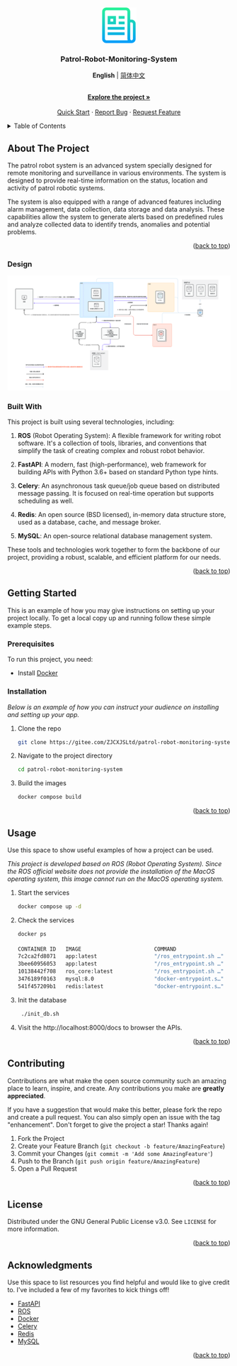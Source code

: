 <!-- Improved compatibility of back to top link: See: https://github.com/othneildrew/Best-README-Template/pull/73 -->
<a name="readme-top"></a>
<!--
*** Thanks for checking out the Best-README-Template. If you have a suggestion
*** that would make this better, please fork the repo and create a pull request
*** or simply open an issue with the tag "enhancement".
*** Don't forget to give the project a star!
*** Thanks again! Now go create something AMAZING! :D
-->



<!-- PROJECT SHIELDS -->
<!--
*** I'm using markdown "reference style" links for readability.
*** Reference links are enclosed in brackets [ ] instead of parentheses ( ).
*** See the bottom of this document for the declaration of the reference variables
*** for contributors-url, forks-url, etc. This is an optional, concise syntax you may use.
*** https://www.markdownguide.org/basic-syntax/#reference-style-links
-->



<!-- PROJECT LOGO -->
<br />
<div align="center">
  <a href="https://gitee.com/ZJCXJSLtd/patrol-robot-monitoring-system">
    <img src="images/logo.png" alt="Logo" width="80" height="80">
  </a>

  <h3 align="center">Patrol-Robot-Monitoring-System</h3>
  <strong>English</strong> | <a href="./README_CN.md">简体中文</a>
  <p align="center">
    <br />
    <a href="https://gitee.com/ZJCXJSLtd/patrol-robot-monitoring-system"><strong>Explore the project »</strong></a>
    <br />
    <br />
    <a href="https://gitee.com/ZJCXJSLtd/patrol-robot-monitoring-system">Quick Start</a>
    ·
    <a href="https://gitee.com/ZJCXJSLtd/patrol-robot-monitoring-system/issues">Report Bug</a>
    ·
    <a href="https://gitee.com/ZJCXJSLtd/patrol-robot-monitoring-system/issues">Request Feature</a>
  </p>
</div>



<!-- TABLE OF CONTENTS -->
<details>
  <summary>Table of Contents</summary>
  <ol>
    <li>
      <a href="#about-the-project">About The Project</a>
      <ul>
        <li><a href="#design">Design</a></li>
        <li><a href="#built-with">Built With</a></li>
      </ul>
    </li>
    <li>
      <a href="#getting-started">Getting Started</a>
      <ul>
        <li><a href="#prerequisites">Prerequisites</a></li>
        <li><a href="#installation">Installation</a></li>
      </ul>
    </li>
    <li><a href="#usage">Usage</a></li>
    <li><a href="#contributing">Contributing</a></li>
    <li><a href="#license">License</a></li>
    <li><a href="#acknowledgments">Acknowledgments</a></li>
  </ol>
</details>



<!-- ABOUT THE PROJECT -->
## About The Project

The patrol robot system is an advanced system specially designed for remote monitoring and surveillance in various environments. The system is designed to provide real-time information on the status, location and activity of patrol robotic systems.

The system is also equipped with a range of advanced features including alarm management, data collection, data storage and data analysis. These capabilities allow the system to generate alerts based on predefined rules and analyze collected data to identify trends, anomalies and potential problems.

<p align="right">(<a href="#readme-top">back to top</a>)</p>

### Design

![Image text](images/design.png)

### Built With

This project is built using several technologies, including:

1. **ROS** (Robot Operating System): A flexible framework for writing robot software. It's a collection of tools, libraries, and conventions that simplify the task of creating complex and robust robot behavior.

2. **FastAPI**: A modern, fast (high-performance), web framework for building APIs with Python 3.6+ based on standard Python type hints.

3. **Celery**: An asynchronous task queue/job queue based on distributed message passing. It is focused on real-time operation but supports scheduling as well.

4. **Redis**: An open source (BSD licensed), in-memory data structure store, used as a database, cache, and message broker.

5. **MySQL**: An open-source relational database management system.

These tools and technologies work together to form the backbone of our project, providing a robust, scalable, and efficient platform for our needs.

<p align="right">(<a href="#readme-top">back to top</a>)</p>



<!-- GETTING STARTED -->
## Getting Started

This is an example of how you may give instructions on setting up your project locally.
To get a local copy up and running follow these simple example steps.

### Prerequisites

To run this project, you need:
- Install [Docker](https://docs.docker.com/get-docker/)

### Installation

_Below is an example of how you can instruct your audience on installing and setting up your app._

1. Clone the repo
   ```sh
   git clone https://gitee.com/ZJCXJSLtd/patrol-robot-monitoring-system.git
   ```
2. Navigate to the project directory
   ```sh
   cd patrol-robot-monitoring-system
   ```
3. Build the images
   ```sh
   docker compose build 
   ```


<p align="right">(<a href="#readme-top">back to top</a>)</p>



<!-- USAGE EXAMPLES -->
## Usage

Use this space to show useful examples of how a project can be used.

_This project is developed based on ROS (Robot Operating System). Since the ROS official website does not provide the installation of the MacOS operating system, this image cannot run on the MacOS operating system._

1. Start the services
   ```sh
   docker compose up -d
   ```
2. Check the services
   ```sh
   docker ps
   
   CONTAINER ID   IMAGE                       COMMAND                  CREATED          STATUS          PORTS                                                          NAMES
   7c2ca2fd8071   app:latest                  "/ros_entrypoint.sh …"   7 minutes ago    Up 5 minutes    0.0.0.0:8000->8000/tcp, 0.0.0.0:45150-45200->45150-45200/tcp   app
   3bee60956053   app:latest                  "/ros_entrypoint.sh …"   7 minutes ago    Up 5 minutes    8000/tcp                                                       celery-worker
   10138442f708   ros_core:latest             "/ros_entrypoint.sh …"   7 minutes ago    Up 6 minutes    0.0.0.0:11311->11311/tcp                                       ros_core
   3476189f0163   mysql:8.0                   "docker-entrypoint.s…"   7 minutes ago    Up 6 minutes    0.0.0.0:3306->3306/tcp, 33060/tcp                              db
   541f457209b1   redis:latest                "docker-entrypoint.s…"   7 minutes ago    Up 6 minutes    0.0.0.0:6379->6379/tcp                                         redis
   ```
3. Init the database
   ```sh
    ./init_db.sh
    ```
4. Visit the http://localhost:8000/docs to browser the APIs.


   
<p align="right">(<a href="#readme-top">back to top</a>)</p>



<!-- CONTRIBUTING -->
## Contributing

Contributions are what make the open source community such an amazing place to learn, inspire, and create. Any contributions you make are **greatly appreciated**.

If you have a suggestion that would make this better, please fork the repo and create a pull request. You can also simply open an issue with the tag "enhancement".
Don't forget to give the project a star! Thanks again!

1. Fork the Project
2. Create your Feature Branch (`git checkout -b feature/AmazingFeature`)
3. Commit your Changes (`git commit -m 'Add some AmazingFeature'`)
4. Push to the Branch (`git push origin feature/AmazingFeature`)
5. Open a Pull Request

<p align="right">(<a href="#readme-top">back to top</a>)</p>



<!-- LICENSE -->
## License

Distributed under the GNU General Public License v3.0. See `LICENSE` for more information.

<p align="right">(<a href="#readme-top">back to top</a>)</p>



<!-- ACKNOWLEDGMENTS -->
## Acknowledgments

Use this space to list resources you find helpful and would like to give credit to. I've included a few of my favorites to kick things off!

* [FastAPI](https://fastapi.tiangolo.com/)
* [ROS](http://wiki.ros.org/)
* [Docker](https://docs.docker.com/)
* [Celery](https://github.com/celery/celery)
* [Redis](https://redis.io/)
* [MySQL](https://www.mysql.com/)

<p align="right">(<a href="#readme-top">back to top</a>)</p>
